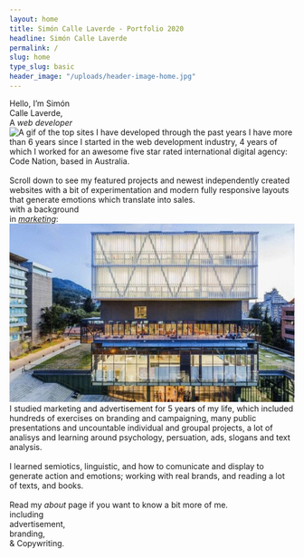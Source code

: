 ```yaml
---
layout: home
title: Simón Calle Laverde - Portfolio 2020
headline: Simón Calle Laverde
permalink: /
slug: home
type_slug: basic
header_image: "/uploads/header-image-home.jpg"
---
```


Hello, I’m Simón
<br>Calle Laverde,
<br>A <a class="link-development text-stroke-rosybrown"><i>web developer</i></a><!--smoothScroll--><!--href="#home_businesses_headline_section"-->
<img class="gif-development" src="/uploads/home-gif-development.gif" alt="A gif of the top sites I have developed through the past years">
<span class="text-development font-ultra-light text-chocolate" aria-hidden="true">
	I have more than 6 years since I started in the web development industry, 4 years of which I worked for an awesome five star rated international digital agency: Code Nation, based in Australia.
	<br><br>Scroll down to see my featured projects and newest independently created websites with a bit of experimentation and modern fully responsive layouts that generate emotions which translate into sales.
</span>
<br>with a background
<br>in <a href="/about" class="link-marketing text-stroke-rosybrown"><i>marketing</i></a>:
<img class="gif-universities" src="/uploads/home-gif-universities.gif" alt="A gif of colombian universities I studied and took courses in: Tadeo, Javeriana">
<span class="text-marketing font-ultra-light text-chocolate" aria-hidden="true">
	I studied marketing and advertisement for 5 years of my life, which included hundreds of exercises on branding and campaigning, many public presentations and uncountable individual and groupal projects, a lot of analisys and learning around psychology, persuation, ads, slogans and text analysis.
	<br><br>I learned semiotics, linguistic, and how to comunicate and display to generate action and emotions; working with real brands, and reading a lot of texts, and books.
	<br><br>Read my <em class="font-ultra-light-italic">about</em> page if you want to know a bit more of me.
</span>
<br>including
<br>advertisement,
<br>branding,
<br>& Copywriting.

<!--I'm Simón Calle Laverde, I studied marketing and advertisement for 5 years in the <a href="">Universidad Jorge Tadeo Lozano</a> in Bogotá, Colombia, and I have a passion for branding, design, and coding awesome <em>hand-crafted</em> websites for businesses and organizations.

I worked with the team of <a href="www.codenation.com">Code Nation</a>, a 5 star rated international company for the past 4 years and a half. There we created dozens of robust and powerful campaign platforms for both growing small and big organizations, all with very big goals and ideas.-->
